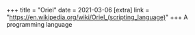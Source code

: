 +++
title = "Oriel"
date = 2021-03-06
[extra]
link = "https://en.wikipedia.org/wiki/Oriel_(scripting_language)"
+++
A programming language

